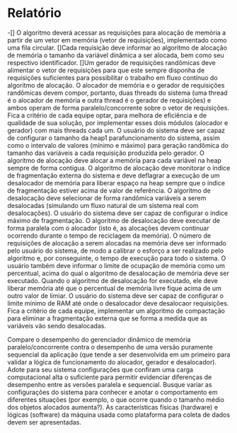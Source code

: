 # Relatório
-[] O algoritmo deverá acessar as requisições para alocação de memória a partir de um vetor em memória (vetor de requisições), implementado como uma fila circular.
[]Cada requisição deve informar ao algoritmo de alocação de memória o tamanho da variável dinâmica a ser alocada, bem como seu respectivo identificador.
[]Um gerador de requisições randômicas deve alimentar o vetor de requisições para que este sempre disponha de requisições suficientes para possibilitar o trabalho em fluxo contínuo do algoritmo de alocação.
O alocador de memória e o gerador de requisições randômicas devem compor, portanto, duas threads do sistema (uma thread é o alocador de memória e outra thread é o gerador de requisições) e ambos operam de forma paralelo/concorrente sobre o vetor de requisições. Fica a critério de cada equipe optar, para melhora de eficiência e de qualidade de sua solução, por implementar esses dois módulos (alocador e gerador) com mais threads cada um.
O usuário do sistema deve ser capaz de configurar o tamanho da heap1 parafuncionamento do sistema, assim como o intervalo de valores (mínimo e máximo) para geração randômica do tamanho das variáveis a cada requisição produzida pelo gerador.
O algoritmo de alocação deve alocar a memória para cada variável na heap sempre de forma contígua.
O algoritmo de alocação deve monitorar o índice de fragmentação externa do sistema e deve deflagrar a execução de um desalocador de memória para liberar espaço na heap sempre que o índice de fragmentação estiver acima de valor de referência. O algoritmo de desalocação deve selecionar de forma randômica variáveis a serem desalocadas (simulando um fluxo natural de um sistema real com desalocações).
O usuário do sistema deve ser capaz de configurar o índice máximo de fragmentação.
O algoritmo de desalocação deve executar de forma paralela com o alocador (isto é, as alocações devem continuar ocorrendo durante o tempo de reciclagem da memória).
O número de requisições de alocação a serem alocadas na memória deve ser informado pelo usuário do sistema, de modo a calibrar o esforço a ser realizado pelo algoritmo e, por conseguinte, o tempo de execução para todo o sistema.
O usuário também deve informar o limite de ocupação de memória como um percentual, acima do qual o algoritmo de desalocação de memória deve ser executado. Quando o algoritmo de desalocação for executado, ele deve liberar memória até que o percentual de memória livre fique acima de um outro valor de limiar.
O usuário do sistema deve ser capaz de configurar o limite mínimo de RAM até onde o desalocador deve desalocaor requisições.
Fica a critério de cada equipe, implementar um algoritmo de compactação para eliminar a fragmentação externa que se forma a medida que as variáveis vão sendo desalocadas.

Compare o desempenho do gerenciador dinâmico de memória paralelo/concorrente contra o desempenho de uma versão puramente sequencial da aplicação (que tende a ser desenvolvida em um primeiro para validar a lógica de funcionamento do alocador, gerador e desalocador).
Adote para seu sistema configurações que confiram uma carga computacional alta o suficiente para permitir evidenciar diferenças de desempenho entre as versões paralela e sequencial.
Busque variar as configurações do sistema para conhecer e anotar o comportamento em diferentes situações (por exemplo, o que ocorre quando o tamanho médio dos objetos alocados aumenta?).
As características físicas (hardware) e lógicas (software) da máquina usada como plataforma para coleta de dados devem ser apresentadas.
